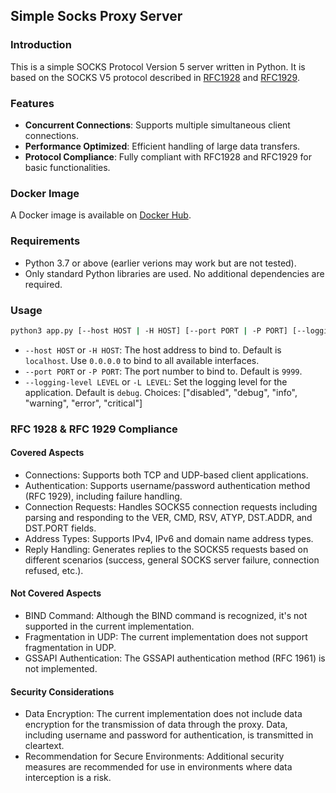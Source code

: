 ## Simple Socks Proxy Server

### Introduction

This is a simple SOCKS Protocol Version 5 server written in Python. It is based on the SOCKS V5 protocol described in [RFC1928](https://www.ietf.org/rfc/rfc1928.txt) and [RFC1929](https://www.ietf.org/rfc/rfc1929.txt).

### Features

- **Concurrent Connections**: Supports multiple simultaneous client connections.
- **Performance Optimized**: Efficient handling of large data transfers.
- **Protocol Compliance**: Fully compliant with RFC1928 and RFC1929 for basic functionalities.

### Docker Image

A Docker image is available on [Docker Hub](https://hub.docker.com/r/jcaponigro20/simple-socks5).

### Requirements

- Python 3.7 or above (earlier verions may work but are not tested).
- Only standard Python libraries are used. No additional dependencies are required.

### Usage

```bash
python3 app.py [--host HOST | -H HOST] [--port PORT | -P PORT] [--logging-level LEVEL | -L LEVEL]
```

- `--host HOST` or `-H HOST`: The host address to bind to. Default is `localhost`. Use `0.0.0.0` to bind to all available interfaces.
- `--port PORT` or `-P PORT`: The port number to bind to. Default is `9999`.
- `--logging-level LEVEL` or `-L LEVEL`: Set the logging level for the application. Default is `debug`. Choices: ["disabled", "debug", "info", "warning", "error", "critical"]

### RFC 1928 & RFC 1929 Compliance

#### Covered Aspects

- Connections: Supports both TCP and UDP-based client applications.
- Authentication: Supports username/password authentication method (RFC 1929), including failure handling.
- Connection Requests: Handles SOCKS5 connection requests including parsing and responding to the VER, CMD, RSV, ATYP, DST.ADDR, and DST.PORT fields.
- Address Types: Supports IPv4, IPv6 and domain name address types.
- Reply Handling: Generates replies to the SOCKS5 requests based on different scenarios (success, general SOCKS server failure, connection refused, etc.).

#### Not Covered Aspects

- BIND Command: Although the BIND command is recognized, it's not supported in the current implementation.
- Fragmentation in UDP: The current implementation does not support fragmentation in UDP.
- GSSAPI Authentication: The GSSAPI authentication method (RFC 1961) is not implemented.

#### Security Considerations

- Data Encryption: The current implementation does not include data encryption for the transmission of data through the proxy. Data, including username and password for authentication, is transmitted in cleartext.
- Recommendation for Secure Environments: Additional security measures are recommended for use in environments where data interception is a risk.
